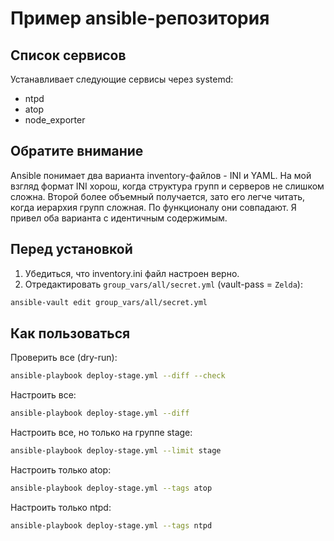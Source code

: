 # Пример ansible-репозитория

## Список сервисов
Устанавливает следующие сервисы через systemd:
- ntpd
- atop
- node_exporter

## Обратите внимание

Ansible понимает два варианта inventory-файлов - INI и YAML. На мой взгляд формат INI хорош, когда структура групп и серверов не слишком сложна. Второй более объемный получается, зато его легче читать, когда иерархия групп сложная. По функционалу они совпадают. Я привел оба варианта с идентичным содержимым.

## Перед установкой

1. Убедиться, что inventory.ini файл настроен верно.
2. Отредактировать `group_vars/all/secret.yml` (vault-pass = `Zelda`):
```bash
ansible-vault edit group_vars/all/secret.yml
```

## Как пользоваться

Проверить все (dry-run):
```bash
ansible-playbook deploy-stage.yml --diff --check
```

Настроить все:
```bash
ansible-playbook deploy-stage.yml --diff
```

Настроить все, но только на группе stage:
```bash
ansible-playbook deploy-stage.yml --limit stage
```

Настроить только atop:
```bash
ansible-playbook deploy-stage.yml --tags atop
```

Настроить только ntpd:
```bash
ansible-playbook deploy-stage.yml --tags ntpd
```
